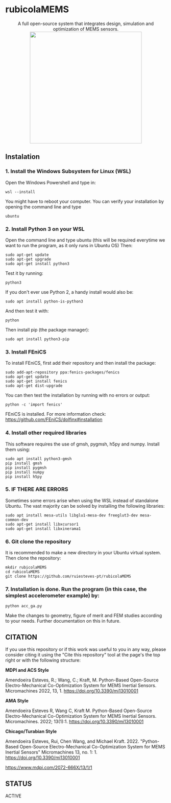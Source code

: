 # rubicolaMEMS
<p align="center">
A full open-source system that integrates design, simulation and optimization of MEMS sensors.
  <img width=350 length=350 src="https://i.imgur.com/ehGcVeF.png">
</p>

## Instalation

### 1. Install the Windows Subsystem for Linux (WSL)
Open the Windows Powershell and type in:
```
wsl --install
```
You might have to reboot your computer.
You can verify your installation by opening the command line and type
```
ubuntu
```

### 2. Install Python 3 on your WSL
Open the command line and type ubuntu (this will be required everytime we want to run the program, as it only runs in Ubuntu OS)
Then:
```
sudo apt-get update
sudo apt-get upgrade
sudo apt-get install python3
```
Test it by running:
```
python3
```
If you don't ever use Python 2, a handy install would also be:
```
sudo apt install python-is-python3
```
And then test it with:
```
python
```
Then install pip (the package manager):
```
sudo apt install python3-pip
```

### 3. Install FEniCS
To install FEniCS, first add their repository and then install the package:
```
sudo add-apt-repository ppa:fenics-packages/fenics
sudo apt-get update
sudo apt-get install fenics
sudo apt-get dist-upgrade
```
You can then test the installation by running with no errors or output:
```
python -c 'import fenics'
```
FEniCS is installed. For more information check: https://github.com/FEniCS/dolfinx#installation

### 4. Install other required libraries
This software requires the use of gmsh, pygmsh, h5py and numpy. Install them using:
```
sudo apt install python3-gmsh
pip install gmsh
pip install pygmsh
pip install numpy
pip install h5py
```

### 5. IF THERE ARE ERRORS
Sometimes some errors arise when using the WSL instead of standalone Ubuntu. The vast majority can be solved by installing the following libraries:
```
sudo apt install mesa-utils libglu1-mesa-dev freeglut3-dev mesa-common-dev
sudo apt-get install libxcursor1
sudo apt-get install libxinerama1
```

### 6. Git clone the repository
It is recommended to make a new directory in your Ubuntu virtual system. Then clone the repository:
```
mkdir rubicolaMEMS
cd rubicolaMEMS
git clone https://github.com/ruiesteves-pt/rubicolaMEMS
```

### 7. Installation is done. Run the program (in this case, the simplest accelerometer example) by:
```
python acc_ga.py
```
Make the changes to geometry, figure of merit and FEM studies according to your needs. Further documentation on this in future.

## CITATION
If you use this repository or if this work was useful to you in any way, please consider citing it using the "Cite this repository" tool at the page's the top right or with the following structure:

**MDPI and ACS Style**

Amendoeira Esteves, R.; Wang, C.; Kraft, M. Python-Based Open-Source Electro-Mechanical Co-Optimization System for MEMS Inertial Sensors. Micromachines 2022, 13, 1. https://doi.org/10.3390/mi13010001

**AMA Style**

Amendoeira Esteves R, Wang C, Kraft M. Python-Based Open-Source Electro-Mechanical Co-Optimization System for MEMS Inertial Sensors. Micromachines. 2022; 13(1):1. https://doi.org/10.3390/mi13010001

**Chicago/Turabian Style**

Amendoeira Esteves, Rui, Chen Wang, and Michael Kraft. 2022. "Python-Based Open-Source Electro-Mechanical Co-Optimization System for MEMS Inertial Sensors" Micromachines 13, no. 1: 1. https://doi.org/10.3390/mi13010001 

https://www.mdpi.com/2072-666X/13/1/1

## STATUS
ACTIVE
